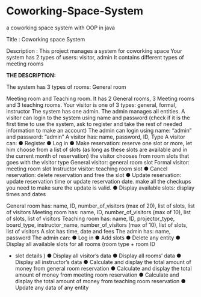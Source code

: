 # Coworking-Space-System
a coworking space system with OOP in java


Title : Coworking space System

Description : This project manages a system for coworking space
Your system has 2 types of users: visitor, admin
It contains different types of meeting rooms


**THE DESCRIPTION:**

The system has 3 types of rooms: General room

Meeting room and Teaching room. It has 2 General rooms, 3
Meeting rooms and 3 teaching rooms. </a>
Your visitor is one of 3 types: general, formal, instructor </a>
The system has one admin. The admin manages all entities. </a>
A visitor can login to the system using name and password (check
if it is the first time to use the system, ask to register and take the
rest of needed information to make an account)
The admin can login using name: “admin” and password: “admin”
A visitor has: name, password, ID, Type </a>
A visitor can: </a>
● Register </a>
● Log in </a>
● Make reservation: reserve one slot or more, let him choose
from a list of slots (as long as these slots are available and
in the current month of reservation) </a>
the visitor chooses from room slots that goes with the
visitor type </a>
General visitor: general room slot
</a>
Formal visitor: meeting room slot </a>
Instructor visitor: teaching room slot </a>
● Cancel reservation: delete reservation and free the slot </a>
● Update reservation: update reservation time or update </a>
reservation date. make all the checkups you need to make
sure the update is valid. </a>
● Display available slots: display times and dates </a>

General room has: name, ID, number_of_visitors (max of 20), list
of slots, list of visitors </a>
Meeting room has: name, ID, number_of_visitors (max of 10), list
of slots, list of visitors </a>
Teaching room has: name, ID, projector_type, board_type, </a>
instructor_name, number_of_visitors (max of 10), list of slots, list
of visitors </a>
A slot has time, date and fees </a>
The admin has: name, password </a>
The admin can: </a>
● Log in </a>
● Add slots </a>
● Delete any entity </a>
● Display all available slots for all rooms (room type + room ID </a>
+ slot details <date and time>) </a>
● Display all visitor’s data </a>
● Display all rooms’ data </a>
● Display all instructor’s data </a>
● Calculate and display the total amount of money from </a>
general room reservation
● Calculate and display the total amount of money from
meeting room reservation
● Calculate and display the total amount of money from
teaching room reservation
● Update any data of any entity
